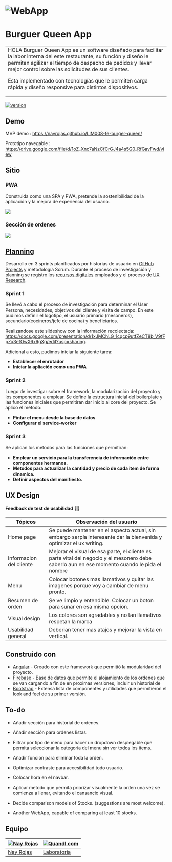 # ![WebApp](https://i.ibb.co/VqsWbmp/b1.png)
# Burguer Queen App
<table>
<tr>
<td>
HOLA
  Burguer Queen App es un software diseñado para facilitar la labor interna del este restaurante, su función y diseño le permiten agilizar el tiempo de despacho de pedidos y llevar mejor control sobre las solicitudes de sus clientes. 

  Esta implementado con tecnologías que le permiten carga rápida y diseño responsive para distintos dispositivos.
</td>
</tr>
</table>

[![version](https://img.shields.io/badge/version-0.1-orange.svg)](https://github.com/NayRojas/LIM008-fe-burger-queen)

## Demo
MVP demo :  https://nayrojas.github.io/LIM008-fe-burger-queen/

Prototipo navegable :  https://drive.google.com/file/d/1oZ_Xnc7aNzCfCrGJ4a4s5G0_RfGavFwd/view


## Sitio

### PWA
Construida como una SPA y PWA, pretende la sostenibilidad de la aplicación y la mejora de experiencia del usuario.

![](https://i.ibb.co/88MYfLs/image.png)

### Sección de ordenes
![](https://i.ibb.co/Vg81Wb7/image.png)


## [Planning](https://github.com/NayRojas/LIM008-fe-burger-queen/projects/)

Desarrollo en 3 sprints planificados por historias de usuario en [GitHub Projects](https://github.com/NayRojas/LIM008-fe-burger-queen/projects/1) y metodología Scrum. Durante el proceso de investigación y planning se registro los [recursos digitales](https://docs.google.com/spreadsheets/d/1AVItew-iK7P0xKLuxUH2_RE7SyqOIbIeJ222PpN1AXY/edit#gid=1130921957) empleados y el proceso de [UX Research](https://docs.google.com/presentation/d/1xJMChLG_1cqcp9utfZeCT8b_V9fFpZx3efOwX6x6gXg/edit?usp=sharing).

### Sprint 1

Se llevó a cabo el proceso de investigación para determinar el User Persona, necesidades, objetivos del cliente y visita de campo. En este pudimos definir el logotipo, el usuario primario (mesoneros), secundario(cocineros/jefe de cocina) y beneficiarios.

Realizandose este slideshow con la información recolectada: https://docs.google.com/presentation/d/1xJMChLG_1cqcp9utfZeCT8b_V9fFpZx3efOwX6x6gXg/edit?usp=sharing.

Adicional a esto, pudimos iniciar la siguiente tarea:
 - **Establecer el enrutador**
- **Iniciar la apliación como una PWA**



### Sprint 2

Luego de investigar sobre el framework, la modularización del proyecto y los componentes a emplear. Se define la estructura inicial del boilerplate y las funciones iniciales que permitiran dar inicio al core del proyecto. Se aplico el metodo: 
 - **Pintar el menu desde la base de datos**
 - **Configurar el service-worker**

### Sprint 3

Se aplican los metodos para las funciones que permitiran: 

- **Emplear un servicio para la transferencia de información entre componentes hermanos.**
- **Metodos para actualizar la cantidad y precio de cada item de forma dinamica.**
- **Definir aspectos del manifiesto.**


## UX Design 

#### Feedback de test de usabilidad 🙎🙍

Tópicos | Observación del usuario
------------ | -------------
Home page | Se puede mantener en el aspecto actual, sin embargo serpía interesante dar la bienvenida y optimizar el ux writing.
Informacion del cliente | Mejorar el visual de esa parte, el cliente es parte vital del negocio y el mesonero debe saberlo aun en ese momento cuando le pida el nombre
Menu | Colocar botones mas llamativos y quitar las imagenes porque voy a cambiar de menu pronto. 
Resumen de orden | Se ve limpio y entendible. Colocar un boton para sunar en esa misma opcion. 
Visual design | Los colores son agradables y no tan llamativos respetan la marca
Usabilidad general  | Deberian tener mas atajos y mejorar la vista en vertical.

## Construido con 

- [Angular](https://angular.io/) - Creado con este framework que permitió la modularidad del proyecto.
- [Firebase](https://developers.google.com/chart/interactive/docs/quick_start) - Base de datos que permite el alojamiento de los ordenes que se van cargando a fin de en proximas versiones, incluir un historial de
- [Bootstrap](http://getbootstrap.com/) - Extensa lista de componentes y utilidades que permitieron el look and feel de su primer versión. 


## To-do
- Añadir sección para historial de ordenes.
- Añadir sección para ordenes listas.
- Filtrar por tipo de menu para hacer un dropdown desplegable que permita seleccionar la categoria del menu sin ver todos los items.
- Añadir función para eliminar toda la orden.
- Optimizar contraste para accesibilidad todo usuario.
- Colocar hora en el navbar.
- Aplicar metodo que permita priorizar visualmente la orden una vez se comienza a llenar, evitando el cansancio visual. 



- Decide comparison models of Stocks. (suggestions are most welcome).
- Another WebApp, capable of comparing at least 10 stocks.

## Equipo

[![Nay Rojas](https://i.ibb.co/RgZVtCr/image.png)](https://github.com/iharsh234)  | [![Quandl.com](https://i.ibb.co/71FHKvt/image.png[/img][/url])](https://www.quandl.com/)
---|---
[Nay Rojas ](https://github.com/NayRojas) |[Laboratoria](https://github.com/Laboratoria)
